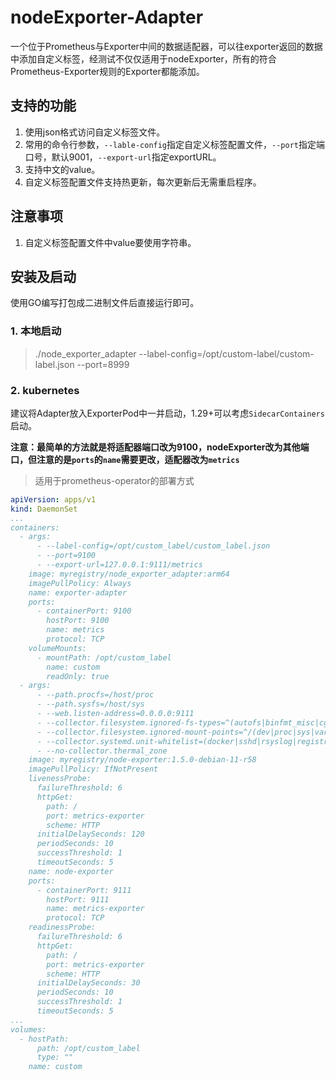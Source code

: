 # nodeExporter-Adapter

一个位于Prometheus与Exporter中间的数据适配器，可以往exporter返回的数据中添加自定义标签，经测试不仅仅适用于nodeExporter，所有的符合Prometheus-Exporter规则的Exporter都能添加。

## 支持的功能

1. 使用json格式访问自定义标签文件。
2. 常用的命令行参数，`--lable-config`指定自定义标签配置文件，`--port`指定端口号，默认9001，`--export-url`指定exportURL。
3. 支持中文的value。
4. 自定义标签配置文件支持热更新，每次更新后无需重启程序。

## 注意事项

1. 自定义标签配置文件中value要使用字符串。

## 安装及启动

使用GO编写打包成二进制文件后直接运行即可。

### 1. 本地启动

> ./node_exporter_adapter --label-config=/opt/custom-label/custom-label.json --port=8999

### 2. kubernetes

建议将Adapter放入ExporterPod中一并启动，1.29+可以考虑`SidecarContainers`启动。

**注意：最简单的方法就是将适配器端口改为9100，nodeExporter改为其他端口，但注意的是`ports`的`name`需要更改，适配器改为`metrics`**

> 适用于prometheus-operator的部署方式

```yaml
apiVersion: apps/v1
kind: DaemonSet
...
containers:
  - args:
      - --label-config=/opt/custom_label/custom_label.json
      - --port=9100
      - --export-url=127.0.0.1:9111/metrics
    image: myregistry/node_exporter_adapter:arm64
    imagePullPolicy: Always
    name: exporter-adapter
    ports:
      - containerPort: 9100
        hostPort: 9100
        name: metrics
        protocol: TCP
    volumeMounts:
      - mountPath: /opt/custom_label
        name: custom
        readOnly: true
  - args:
      - --path.procfs=/host/proc
      - --path.sysfs=/host/sys
      - --web.listen-address=0.0.0.0:9111
      - --collector.filesystem.ignored-fs-types=^(autofs|binfmt_misc|cgroup|configfs|debugfs|devpts|devtmpfs|fusectl|hugetlbfs|mqueue|overlay|proc|procfs|pstore|rpc_pipefs|securityfs|sysfs|tracefs)$
      - --collector.filesystem.ignored-mount-points=^/(dev|proc|sys|var/lib/docker/.+)($|/)
      - --collector.systemd.unit-whitelist=(docker|sshd|rsyslog|registry|kubelet|chronyd|glusterd|haproxy18|mysqld-3306|xinetd).service
      - --no-collector.thermal_zone
    image: myregistry/node-exporter:1.5.0-debian-11-r58
    imagePullPolicy: IfNotPresent
    livenessProbe:
      failureThreshold: 6
      httpGet:
        path: /
        port: metrics-exporter
        scheme: HTTP
      initialDelaySeconds: 120
      periodSeconds: 10
      successThreshold: 1
      timeoutSeconds: 5
    name: node-exporter
    ports:
      - containerPort: 9111
        hostPort: 9111
        name: metrics-exporter
        protocol: TCP
    readinessProbe:
      failureThreshold: 6
      httpGet:
        path: /
        port: metrics-exporter
        scheme: HTTP
      initialDelaySeconds: 30
      periodSeconds: 10
      successThreshold: 1
      timeoutSeconds: 5
...
volumes:
  - hostPath:
      path: /opt/custom_label
      type: ""
    name: custom
```




